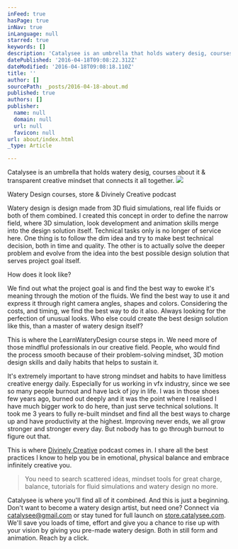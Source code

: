 ```yaml
---
inFeed: true
hasPage: true
inNav: true
inLanguage: null
starred: true
keywords: []
description: 'Catalysee is an umbrella that holds watery desig, courses about it & transparent creative mindset that connects it all together. '
datePublished: '2016-04-18T09:08:22.312Z'
dateModified: '2016-04-18T09:08:18.110Z'
title: ''
author: []
sourcePath: _posts/2016-04-18-about.md
published: true
authors: []
publisher:
  name: null
  domain: null
  url: null
  favicon: null
url: about/index.html
_type: Article

---
```

Catalysee is an umbrella that holds watery desig, courses about it & transparent creative mindset that connects it all together. ![](https://s3-us-west-2.amazonaws.com/the-grid-img/p/9ae8930ae311e43a03ea8e7c7d431a379c606d60.jpg)

Watery Design courses, store & Divinely Creative podcast

Watery design is design made from 3D fluid simulations, real life fluids or both of them combined. I created this concept in order to define the narrow field, where 3D simulation, look development and animation skills merge into the design solution itself. Technical tasks only is no longer of service here. One thing is to follow the dim idea and try to make best technical decision, both in time and quality. The other is to actually solve the deeper problem and evolve from the idea into the best possible design solution that serves project goal itself. 

How does it look like? 

We find out what the project goal is and find the best way to ewoke it's meaning through the motion of the fluids. We find the best way to use it and express it through right camera angles, shapes and colors. Considering the costs, and timing, we find the best way to do it also. Always looking for the perfection of unusual looks. Who else could create the best design solution like this, than a master of watery design itself?

This is where the LearnWateryDesign course steps in. We need more of those mindflul professionals in our creative field. People, who would find the process smooth because of their problem-solving mindset, 3D motion design skills and daily habits that helps to sustain it. 

It's extremely important to have strong mindset and habits to have limitless creative energy daily. Especially for us working in vfx industry, since we see so many people burnout and have lack of joy in life. I was in those shoes few years ago, burned out deeply and it was the point where I realised I have much bigger work to do here, than just serve technical solutions. It took me 3 years to fully re-built mindset and find all the best ways to charge up and have productivity at the highest. Improving never ends, we all grow stronger and stronger every day. But nobody has to go through burnout to figure out that. 

This is where [Divinely Creative][0] podcast comes in. I share all the best practices I know to help you be in emotional, physical balance and embrace infinitely creative you. 
> 
> You need to search scattered ideas, mindset tools for great charge, balance, tutorials for fluid simulations and watery design no more. 

Catalysee is where you'll find all of it combined. And this is just a beginning. Don't want to become a watery design artist, but need one? Connect via catalysee@gmail.com or stay tuned for full launch on [store.catalysee.com][1]. We'll save you loads of time, effort and give you a chance to rise up with your vision by giving you pre-made watery design. Both in still form and animation. Reach by a click.

[0]: http://divinelycreative.me/
[1]: http://store.catalysee.com/